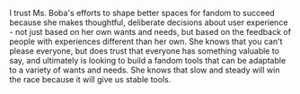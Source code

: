 ---
---
I trust Ms. Boba's efforts to shape better spaces for fandom to succeed because she makes thoughtful, deliberate decisions about user experience - not just based on her own wants and needs, but based on the feedback of people with experiences different than her own. She knows that you can't please everyone, but does trust that everyone has something valuable to say, and ultimately is looking to build a fandom tools that can be adaptable to a variety of wants and needs. She knows that slow and steady will win the race because it will give us stable tools.